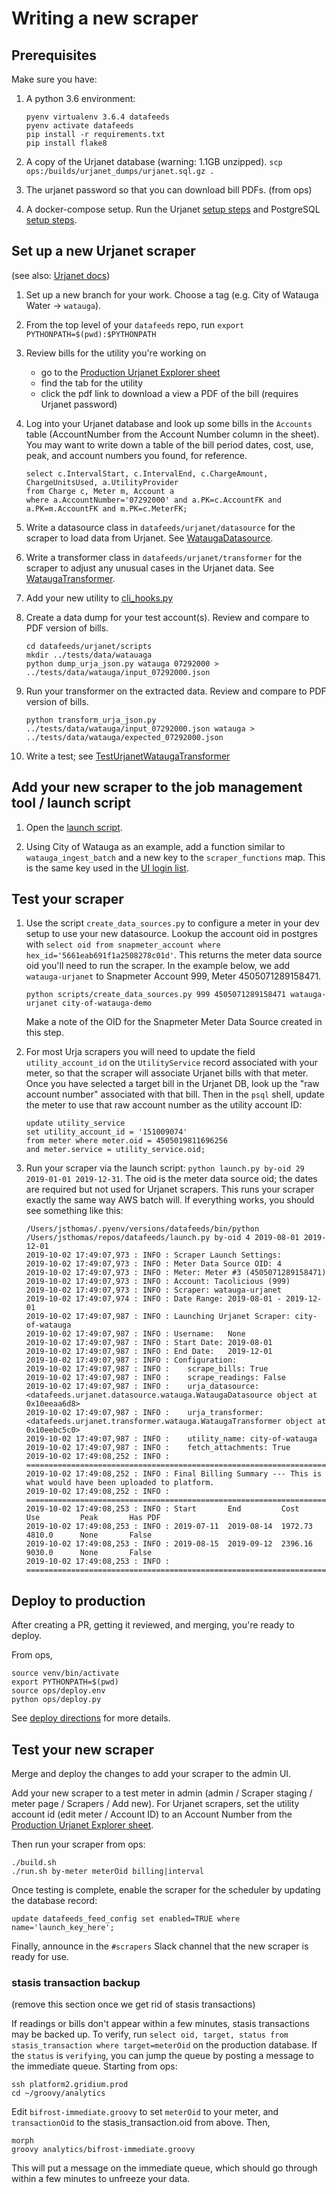 # Writing a new scraper

## Prerequisites

Make sure you have:

1. A python 3.6 environment:

    ```
    pyenv virtualenv 3.6.4 datafeeds
    pyenv activate datafeeds
    pip install -r requirements.txt
    pip install flake8
    ```
2. A copy of the Urjanet database (warning: 1.1GB unzipped). `scp ops:/builds/urjanet_dumps/urjanet.sql.gz .`

3. The urjanet password so that you can download bill PDFs. (from ops)

4. A docker-compose setup. Run the Urjanet [setup steps](./urjanet_setup.md) and PostgreSQL
[setup steps](./database_setup.md).


## Set up a new Urjanet scraper

(see also: [Urjanet docs](./urjanet.md))

1. Set up a new branch for your work. Choose a tag (e.g. City of Watauga Water -> `watauga`).

2. From the top level of your `datafeeds` repo, run `export PYTHONPATH=$(pwd):$PYTHONPATH`

3. Review bills for the utility you're working on
    - go to the [Production Urjanet Explorer sheet](https://docs.google.com/spreadsheets/d/1qJcgRpf7BgdhgWHE2Nd-HE0w4vyk3a0NbnoLTrBR2CM/edit#gid=240288574)
    - find the tab for the utility
    - click the pdf link to download a view a PDF of the bill (requires Urjanet password)

4. Log into your Urjanet database and look up some bills in the `Accounts` table (AccountNumber from the Account Number column in the sheet). You may want to write down a table of the bill period dates, cost, use, peak, and account numbers you found, for reference.

    ```
    select c.IntervalStart, c.IntervalEnd, c.ChargeAmount, ChargeUnitsUsed, a.UtilityProvider
    from Charge c, Meter m, Account a
    where a.AccountNumber='07292000' and a.PK=c.AccountFK and a.PK=m.AccountFK and m.PK=c.MeterFK;
    ```

5. Write a datasource class in `datafeeds/urjanet/datasource` for the scraper to load data from Urjanet. See [WataugaDatasource](https://github.com/Gridium/datafeeds/blob/master/datafeeds/urjanet/datasource/watauga.py).

6. Write a transformer class in `datafeeds/urjanet/transformer` for the scraper to adjust any unusual cases in the Urjanet data. See [WataugaTransformer](https://github.com/Gridium/datafeeds/blob/master/datafeeds/urjanet/transformer/watauga.py).

7. Add your new utility to [cli_hooks.py](https://github.com/Gridium/datafeeds/blob/master/datafeeds/urjanet/scripts/cli_hooks.py)

8. Create a data dump for your test account(s). Review and compare to PDF version of bills.

    ```
    cd datafeeds/urjanet/scripts
    mkdir ../tests/data/watauaga
    python dump_urja_json.py watauga 07292000 > ../tests/data/watauga/input_07292000.json
    ```

10. Run your transformer on the extracted data. Review and compare to PDF version of bills.

    ```
    python transform_urja_json.py ../tests/data/watauga/input_07292000.json watauga > ../tests/data/watauga/expected_07292000.json
    ```

11. Write a test; see [TestUrjanetWataugaTransformer](https://github.com/Gridium/datafeeds/blob/master/datafeeds/urjanet/tests/test_urjanet_watauga_transformer.py)


## Add your new scraper to the job management tool / launch script

1. Open the [launch script](../launch.py).

2. Using City of Watauga as an example, add a function similar to `watauga_ingest_batch` and a new key to the
 `scraper_functions` map. This is the same key used in the [UI login list](https://github.com/Gridium/snapmeter/blob/master/frontend/main/app/models/utility-login.js#L46).

## Test your scraper

1. Use the script `create_data_sources.py` to configure a meter in your dev setup to use your new datasource.
    Lookup the account oid in postgres with `select oid from snapmeter_account where hex_id='5661eab691f1a2508278c01d'`.
    This returns the meter data source oid you'll need to run the scraper. In the example below, we add
    `watauga-urjanet` to Snapmeter Account 999, Meter 4505071289158471.

    ```python scripts/create_data_sources.py 999 4505071289158471 watauga-urjanet city-of-watauga-demo```

    Make a note of the OID for the Snapmeter Meter Data Source created in this step.

2. For most Urja scrapers you will need to update the field `utility_account_id` on the `UtilityService` record
    associated with your meter, so that the scraper will associate Urjanet bills with that meter.
    Once you have selected a target bill in the Urjanet DB, look up the "raw account number" associated with that bill.
    Then in the `psql` shell, update the meter to use that raw account number as the utility account ID:
    ```
    update utility_service
    set utility_account_id = '151009074'
    from meter where meter.oid = 4505019811696256
    and meter.service = utility_service.oid;
    ```

3. Run your scraper via the launch script: `python launch.py by-oid 29 2019-01-01 2019-12-31`. The oid is the meter data source oid; the dates are required but not used for Urjanet scrapers. This runs your scraper exactly the same way AWS batch will. If everything
works, you should see something like this:
    ```
    /Users/jsthomas/.pyenv/versions/datafeeds/bin/python /Users/jsthomas/repos/datafeeds/launch.py by-oid 4 2019-08-01 2019-12-01
    2019-10-02 17:49:07,973 : INFO : Scraper Launch Settings:
    2019-10-02 17:49:07,973 : INFO : Meter Data Source OID: 4
    2019-10-02 17:49:07,973 : INFO : Meter: Meter #3 (4505071289158471)
    2019-10-02 17:49:07,973 : INFO : Account: Tacolicious (999)
    2019-10-02 17:49:07,973 : INFO : Scraper: watauga-urjanet
    2019-10-02 17:49:07,974 : INFO : Date Range: 2019-08-01 - 2019-12-01
    2019-10-02 17:49:07,987 : INFO : Launching Urjanet Scraper: city-of-watauga
    2019-10-02 17:49:07,987 : INFO : Username:   None
    2019-10-02 17:49:07,987 : INFO : Start Date: 2019-08-01
    2019-10-02 17:49:07,987 : INFO : End Date:   2019-12-01
    2019-10-02 17:49:07,987 : INFO : Configuration:
    2019-10-02 17:49:07,987 : INFO :    scrape_bills: True
    2019-10-02 17:49:07,987 : INFO :    scrape_readings: False
    2019-10-02 17:49:07,987 : INFO :    urja_datasource: <datafeeds.urjanet.datasource.watauga.WataugaDatasource object at 0x10eeaa6d8>
    2019-10-02 17:49:07,987 : INFO :    urja_transformer: <datafeeds.urjanet.transformer.watauga.WataugaTransformer object at 0x10eebc5c0>
    2019-10-02 17:49:07,987 : INFO :    utility_name: city-of-watauga
    2019-10-02 17:49:07,987 : INFO :    fetch_attachments: True
    2019-10-02 17:49:08,252 : INFO : ================================================================================
    2019-10-02 17:49:08,252 : INFO : Final Billing Summary --- This is what would have been uploaded to platform.
    2019-10-02 17:49:08,252 : INFO : ================================================================================
    2019-10-02 17:49:08,253 : INFO : Start       End         Cost        Use         Peak       Has PDF
    2019-10-02 17:49:08,253 : INFO : 2019-07-11  2019-08-14  1972.73     4810.0      None       False
    2019-10-02 17:49:08,253 : INFO : 2019-08-15  2019-09-12  2396.16     9030.0      None       False
    2019-10-02 17:49:08,253 : INFO : ================================================================================
    ```

## Deploy to production

After creating a PR, getting it reviewed, and merging, you're ready to deploy.

From ops,

```
source venv/bin/activate
export PYTHONPATH=$(pwd)
source ops/deploy.env
python ops/deploy.py
```

See [deploy directions](./deploy.md) for more details.

## Test your new scraper

Merge and deploy the changes to add your scraper to the admin UI.

Add your new scraper to a test meter in admin (admin / Scraper staging / meter page / Scrapers / Add new).
For Urjanet scrapers, set the utility account id (edit meter / Account ID) to an
Account Number from the
[Production Urjanet Explorer sheet](https://docs.google.com/spreadsheets/d/1qJcgRpf7BgdhgWHE2Nd-HE0w4vyk3a0NbnoLTrBR2CM/edit).

Then run your scraper from ops:

    ./build.sh
    ./run.sh by-meter meterOid billing|interval


Once testing is complete, enable the scraper for the scheduler by updating the database record:

    update datafeeds_feed_config set enabled=TRUE where name='launch_key_here';

Finally, announce in the `#scrapers` Slack channel that the new scraper is ready for use.

### stasis transaction backup

(remove this section once we get rid of stasis transactions)

If readings or bills don't appear within a few minutes, stasis transactions may be backed up.
To verify, run `select oid, target, status from stasis_transaction where target=meterOid` on the
production database. If the `status` is `verifying`, you can jump the queue by posting a message
to the immediate queue. Starting from ops:

    ssh platform2.gridium.prod
    cd ~/groovy/analytics

Edit `bifrost-immediate.groovy` to set `meterOid` to your meter, and `transactionOid` to the stasis_transaction.oid from above. Then,

    morph
    groovy analytics/bifrost-immediate.groovy

This will put a message on the immediate queue, which should go through within a few minutes to unfreeze your data.
